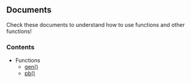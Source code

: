 ## Documents
Check these documents to understand how to use functions and other functions!
### Contents
- Functions
  * [gen()](./detail/func-gen.md "Function gen()")
  * [pb()](./detail/func-pb.md "Function pb()")
